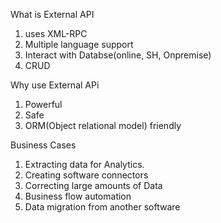 <h> What is External API</h>

1. uses XML-RPC
2. Multiple language support
3. Interact with Databse(online, SH, Onpremise)
4. CRUD

<h>Why use External APi</h>
1. Powerful
2. Safe
3. ORM(Object relational model) friendly

<h>Business Cases</h>
1. Extracting data for Analytics.
2. Creating software connectors
3. Correcting large amounts of Data
4. Business flow automation
5. Data migration from another software 
